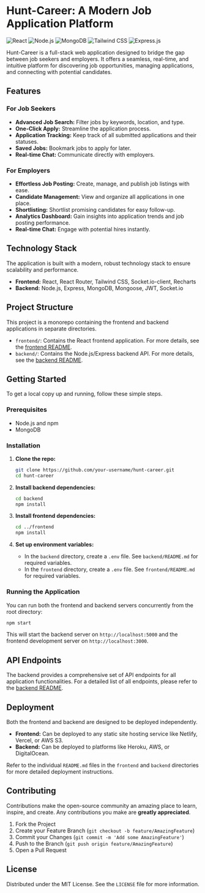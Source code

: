 # Hunt-Career: A Modern Job Application Platform

![React](https://img.shields.io/badge/React-20232A?style=for-the-badge&logo=react&logoColor=61DAFB)
![Node.js](https://img.shields.io/badge/Node.js-339933?style=for-the-badge&logo=nodedotjs&logoColor=white)
![MongoDB](https://img.shields.io/badge/MongoDB-47A248?style=for-the-badge&logo=mongodb&logoColor=white)
![Tailwind CSS](https://img.shields.io/badge/Tailwind_CSS-38B2AC?style=for-the-badge&logo=tailwind-css&logoColor=white)
![Express.js](https://img.shields.io/badge/Express.js-000000?style=for-the-badge&logo=express&logoColor=white)

Hunt-Career is a full-stack web application designed to bridge the gap between job seekers and employers. It offers a seamless, real-time, and intuitive platform for discovering job opportunities, managing applications, and connecting with potential candidates.

## Features

### For Job Seekers
- **Advanced Job Search:** Filter jobs by keywords, location, and type.
- **One-Click Apply:** Streamline the application process.
- **Application Tracking:** Keep track of all submitted applications and their statuses.
- **Saved Jobs:** Bookmark jobs to apply for later.
- **Real-time Chat:** Communicate directly with employers.

### For Employers
- **Effortless Job Posting:** Create, manage, and publish job listings with ease.
- **Candidate Management:** View and organize all applications in one place.
- **Shortlisting:** Shortlist promising candidates for easy follow-up.
- **Analytics Dashboard:** Gain insights into application trends and job posting performance.
- **Real-time Chat:** Engage with potential hires instantly.

## Technology Stack

The application is built with a modern, robust technology stack to ensure scalability and performance.

- **Frontend:** React, React Router, Tailwind CSS, Socket.io-client, Recharts
- **Backend:** Node.js, Express, MongoDB, Mongoose, JWT, Socket.io

## Project Structure

This project is a monorepo containing the frontend and backend applications in separate directories.

-   `frontend/`: Contains the React frontend application. For more details, see the [frontend README](./frontend/README.md).
-   `backend/`: Contains the Node.js/Express backend API. For more details, see the [backend README](./backend/README.md).

## Getting Started

To get a local copy up and running, follow these simple steps.

### Prerequisites

- Node.js and npm
- MongoDB

### Installation

1.  **Clone the repo:**
    ```sh
    git clone https://github.com/your-username/hunt-career.git
    cd hunt-career
    ```

2.  **Install backend dependencies:**
    ```sh
    cd backend
    npm install
    ```

3.  **Install frontend dependencies:**
    ```sh
    cd ../frontend
    npm install
    ```

4.  **Set up environment variables:**
    - In the `backend` directory, create a `.env` file. See `backend/README.md` for required variables.
    - In the `frontend` directory, create a `.env` file. See `frontend/README.md` for required variables.

### Running the Application

You can run both the frontend and backend servers concurrently from the root directory:

```sh
npm start
```

This will start the backend server on `http://localhost:5000` and the frontend development server on `http://localhost:3000`.

## API Endpoints

The backend provides a comprehensive set of API endpoints for all application functionalities. For a detailed list of all endpoints, please refer to the [backend README](./backend/README.md).

## Deployment

Both the frontend and backend are designed to be deployed independently.

-   **Frontend:** Can be deployed to any static site hosting service like Netlify, Vercel, or AWS S3.
-   **Backend:** Can be deployed to platforms like Heroku, AWS, or DigitalOcean.

Refer to the individual `README.md` files in the `frontend` and `backend` directories for more detailed deployment instructions.

## Contributing

Contributions make the open-source community an amazing place to learn, inspire, and create. Any contributions you make are **greatly appreciated**.

1.  Fork the Project
2.  Create your Feature Branch (`git checkout -b feature/AmazingFeature`)
3.  Commit your Changes (`git commit -m 'Add some AmazingFeature'`)
4.  Push to the Branch (`git push origin feature/AmazingFeature`)
5.  Open a Pull Request

## License

Distributed under the MIT License. See the `LICENSE` file for more information.